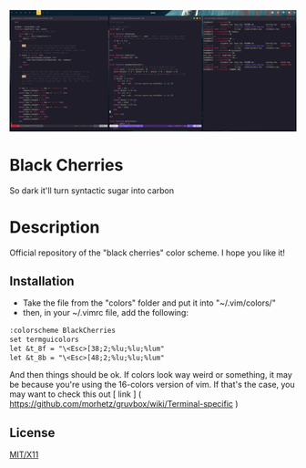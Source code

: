 
![Yeah, I'm dead, but 5G is so fast tho](preview.png)

# Black Cherries
So dark it'll turn syntactic sugar into carbon

# Description
Official repository of the "black cherries" color scheme.
I hope you like it!

## Installation
* Take the file from the "colors" folder and put it into "~/.vim/colors/"
* then, in your ~/.vimrc file, add the following:
```
:colorscheme BlackCherries
set termguicolors
let &t_8f = "\<Esc>[38;2;%lu;%lu;%lum"  
let &t_8b = "\<Esc>[48;2;%lu;%lu;%lum"
```

And then things should be ok. If colors look way weird or something, it 
may be because you're using the 16-colors version of vim. If that's the
case, you may want to check this out [ link ] ( https://github.com/morhetz/gruvbox/wiki/Terminal-specific )

## License
[MIT/X11](https://opensource.org/licenses/MIT)
